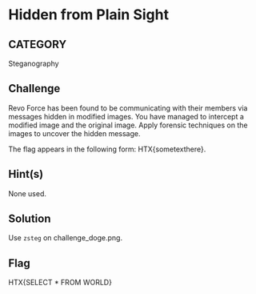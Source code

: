 # Hidden from Plain Sight

## CATEGORY

Steganography

## Challenge

Revo Force has been found to be communicating with their members via messages hidden in modified images. You have managed to intercept a modified image and the original image. Apply forensic techniques on the images to uncover the hidden message.

The flag appears in the following form: HTX{sometexthere}.

## Hint(s)

None used.

## Solution

Use `zsteg` on challenge_doge.png.

## Flag

HTX{SELECT \* FROM WORLD}
